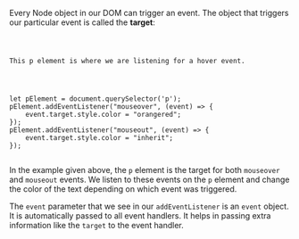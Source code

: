 Every Node object in our DOM can
trigger an event. The object that
triggers our particular event
is called the **target**:
<!-- TODO: talk about how target is imp as in the case of event delegation -->
<Editor lang="javascript">
<code>
<panel lang="html">
<p>This p element is where we are listening for a hover event.</p>
</panel>
<panel lang="javascript">
let pElement = document.querySelector('p');
pElement.addEventListener("mouseover", (event) => {
    event.target.style.color = "orangered";
});
pElement.addEventListener("mouseout", (event) => {
    event.target.style.color = "inherit";
});
</panel>
</code>
</Editor>

In the example given above, the `p` element
is the target for both `mouseover` and
`mouseout` events. We listen to these
events on the `p` element and change
the color of the text depending on
which event was triggered.

The `event` parameter that we see in
our `addEventListener` is an `event` object.
It is automatically passed to all event
handlers. It helps in passing extra information like
the `target` to the event handler.